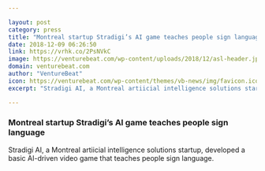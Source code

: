 ```yaml
---

layout: post
category: press
title: "Montreal startup Stradigi’s AI game teaches people sign language"
date: 2018-12-09 06:26:50
link: https://vrhk.co/2PsNVkC
image: https://venturebeat.com/wp-content/uploads/2018/12/asl-header.jpg?fit=1071%2C590&strip=all
domain: venturebeat.com
author: "VentureBeat"
icon: https://venturebeat.com/wp-content/themes/vb-news/img/favicon.ico
excerpt: "Stradigi AI, a Montreal artiicial intelligence solutions startup, developed a basic AI-driven video game that teaches people sign language."

---
```


### Montreal startup Stradigi’s AI game teaches people sign language

Stradigi AI, a Montreal artiicial intelligence solutions startup, developed a basic AI-driven video game that teaches people sign language.